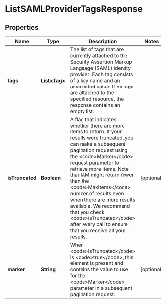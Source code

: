 

# ListSAMLProviderTagsResponse


## Properties

| Name | Type | Description | Notes |
|------------ | ------------- | ------------- | -------------|
|**tags** | [**List&lt;Tag&gt;**](Tag.md) | The list of tags that are currently attached to the Security Assertion Markup Language (SAML) identity provider. Each tag consists of a key name and an associated value. If no tags are attached to the specified resource, the response contains an empty list. |  |
|**isTruncated** | **Boolean** | A flag that indicates whether there are more items to return. If your results were truncated, you can make a subsequent pagination request using the &lt;code&gt;Marker&lt;/code&gt; request parameter to retrieve more items. Note that IAM might return fewer than the &lt;code&gt;MaxItems&lt;/code&gt; number of results even when there are more results available. We recommend that you check &lt;code&gt;IsTruncated&lt;/code&gt; after every call to ensure that you receive all your results. |  [optional] |
|**marker** | **String** | When &lt;code&gt;IsTruncated&lt;/code&gt; is &lt;code&gt;true&lt;/code&gt;, this element is present and contains the value to use for the &lt;code&gt;Marker&lt;/code&gt; parameter in a subsequent pagination request. |  [optional] |



